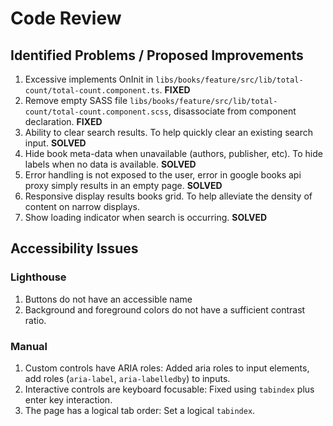 # Code Review

## Identified Problems / Proposed Improvements

 1. Excessive implements OnInit in `libs/books/feature/src/lib/total-count/total-count.component.ts`. **FIXED**
 2. Remove empty SASS file `libs/books/feature/src/lib/total-count/total-count.component.scss`, disassociate from component declaration. **FIXED**
 3. Ability to clear search results. To help quickly clear an existing search input. **SOLVED**
 4. Hide book meta-data when unavailable (authors, publisher, etc). To hide labels when no data is available. **SOLVED**
 5. Error handling is not exposed to the user, error in google books api proxy simply results in an empty page. **SOLVED**
 6. Responsive display results books grid. To help alleviate the density of content on narrow displays.
 7. Show loading indicator when search is occurring. **SOLVED**

## Accessibility Issues

### Lighthouse

1. Buttons do not have an accessible name
2. Background and foreground colors do not have a sufficient contrast ratio.

### Manual

1. Custom controls have ARIA roles: Added aria roles to input elements, add roles (`aria-label`, `aria-labelledby`) to inputs.
2. Interactive controls are keyboard focusable: Fixed using `tabindex` plus enter key interaction.
3. The page has a logical tab order: Set a logical `tabindex`.
